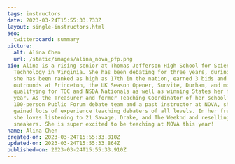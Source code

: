 ```yaml
---
tags: instructors
date: 2023-03-24T15:55:33.733Z
layout: single-instructors.html
seo:
  twitter:card: summary
picture:
  alt: Alina Chen
  url: /static/images/alina_nova_pfp.png
bio: Alina is a rising senior at Thomas Jefferson High School for Science and
  Technology in Virginia. She has been debating for three years, during which
  she has been ranked as high as 17th in the nation, earned 3 bids and reached
  outrounds at Princeton, the UK Season Opener, Sunvite, Durham, and more,
  qualifying for TOC and NSDA Nationals as well as winning States her freshman
  year. As the Treasurer and former Teaching Coordinator of her school’s
  100-person Public Forum debate team and a past instructor at NOVA, she has
  gained lots of experience teaching debaters of all levels. In her free time,
  she loves listening to 21 Savage, Drake, and The Weeknd and reselling
  sneakers. She is super excited to be teaching at NOVA this year!
name: Alina Chen
created-on: 2023-03-24T15:55:33.810Z
updated-on: 2023-03-24T15:55:33.864Z
published-on: 2023-03-24T15:55:33.910Z
---
```

